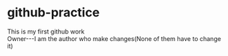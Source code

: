 # github-practice
This is my first github work
<br>
Owner---I am the author who make changes(None of them have to change it)
